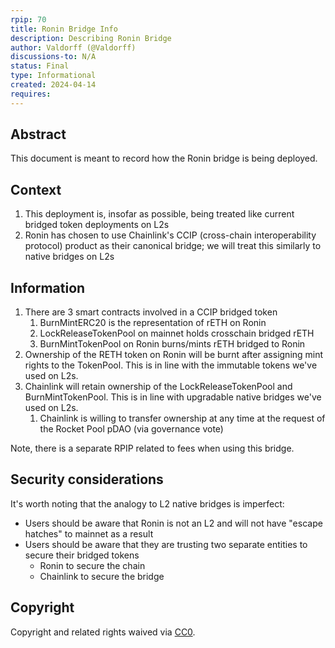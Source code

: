 ```yaml
---
rpip: 70
title: Ronin Bridge Info
description: Describing Ronin Bridge
author: Valdorff (@Valdorff)
discussions-to: N/A
status: Final
type: Informational
created: 2024-04-14
requires:
---
```


## Abstract
This document is meant to record how the Ronin bridge is being deployed.

## Context
1. This deployment is, insofar as possible, being treated like current bridged token deployments on L2s
2. Ronin has chosen to use Chainlink's CCIP (cross-chain interoperability protocol) product as their canonical bridge; we will treat this similarly to native bridges on L2s

## Information
1. There are 3 smart contracts involved in a CCIP bridged token
   1. BurnMintERC20 is the representation of rETH on Ronin  
   2. LockReleaseTokenPool on mainnet holds crosschain bridged rETH
   3. BurnMintTokenPool on Ronin burns/mints rETH bridged to Ronin
2. Ownership of the RETH token on Ronin will be burnt after assigning mint rights to the TokenPool. This is in line with the immutable tokens we've used on L2s.
3. Chainlink will retain ownership of the LockReleaseTokenPool and  BurnMintTokenPool. This is in line with upgradable native bridges we've used on L2s.
   1. Chainlink is willing to transfer ownership at any time at the request of the Rocket Pool pDAO (via governance vote)

Note, there is a separate RPIP related to fees when using this bridge.

## Security considerations
It's worth noting that the analogy to L2 native bridges is imperfect:
- Users should be aware that Ronin is not an L2 and will not have "escape hatches" to mainnet as a result
- Users should be aware that they are trusting two separate entities to secure their bridged tokens
  - Ronin to secure the chain
  - Chainlink to secure the bridge

## Copyright
Copyright and related rights waived via [CC0](https://creativecommons.org/publicdomain/zero/1.0/).

